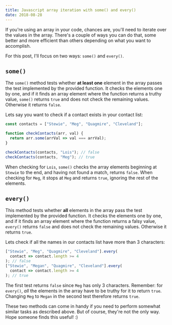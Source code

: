 ```yaml
---
title: Javascript array iteration with some() and every()
date: 2018-08-28
---
```


If you're using an array in your code, chances are, you'll need to iterate over the values in the array. There's a couple of ways you can do that, some better and more efficient than others depending on what you want to accomplish.

For this post, I'll focus on two ways: `some()` and `every()`.

## `some()`

The `some()` method tests whether **at least one** element in the array passes the test implemented by the provided function. It checks the elements one by one, and if it finds an array element where the function returns a truthy value, `some()` returns `true` and does not check the remaining values. Otherwise it returns `false`.

Lets say you want to check if a contact exists in your contact list:

```javascript
const contacts = ["Stewie", "Meg", "Quagmire", "Cleveland"];

function checkContacts(arr, val) {
  return arr.some(arrVal => val === arrVal);
}

checkContacts(contacts, "Lois"); // false
checkContacts(contacts, "Meg"); // true
```

When checking for `Lois`, `some()` checks the array elements beginning at `Stewie` to the end, and having not found a match, returns `false`. When checking for `Meg`, it stops at `Meg` and returns `true`, ignoring the rest of the elements.

## `every()`

This method tests whether **all** elements in the array pass the test implemented by the provided function. It checks the elements one by one, and if it finds an array element where the function returns a falsy value, `every()` returns `false` and does not check the remaining values. Otherwise it returns `true`.

Lets check if all the names in our contacts list have more than 3 characters:

```javascript
["Stewie", "Meg", "Quagmire", "Cleveland"].every(
  contact => contact.length >= 4
); // false
["Stewie", "Megan", "Quagmire", "Cleveland"].every(
  contact => contact.length >= 4
); // true
```

The first test returns `false` since `Meg` has only 3 characters. Remember: for `every()`, _all_ the elements in the array have to be truthy for it to return `true`. Changing `Meg` to `Megan` in the second test therefore returns `true`.

These two methods can come in handy if you need to perform somewhat similar tasks as described above. But of course, they're not the only way. Hope someone finds this useful! :)
